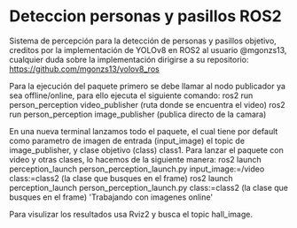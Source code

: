# Deteccion personas y pasillos ROS2
Sistema de percepción para la detección de personas y pasillos objetivo, creditos por la implementación de YOLOv8 en ROS2 al usuario @mgonzs13, cualquier duda sobre la implementación dirigirse a su repositorio: https://github.com/mgonzs13/yolov8_ros

Para la ejecución del paquete primero se debe llamar al nodo publicador ya sea offline/online, para ello ejecuta el siguiente comando:
    ros2 run person_perception video_publisher (ruta donde se encuentra el video)
    ros2 run person_perception image_publisher (publica directo de la camara)

En una nueva terminal lanzamos todo el paquete, el cual tiene por default como parametro de imagen de entrada (input_image) el topic de image_publisher, y clase objetivo (class) class1. Para lanzar el paquete con video y otras clases, lo hacemos
de la siguiente manera:
    ros2 launch perception_launch person_perception_launch.py input_image:=/video class:=class2 (la clase que busques en el frame)
    ros2 launch perception_launch person_perception_launch.py class:=class2 (la clase que busques en el frame) 'Trabajando con imagenes online'

Para visulizar los resultados usa Rviz2 y busca el topic hall_image.

